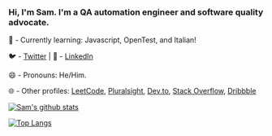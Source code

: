 ### Hi, I'm Sam. I'm a QA automation engineer and software quality advocate.

🌱 - Currently learning: Javascript, OpenTest, and Italian!

🐦 - [Twitter](https://twitter.com/samelawrence) | 💼 - [LinkedIn](https://www.linkedin.com/in/samelawrence/)

😄 - Pronouns: He/Him.

🌐 - Other profiles: [LeetCode](https://leetcode.com/samelawrence/), [Pluralsight](https://app.pluralsight.com/profile/samelawrence), [Dev.to](https://dev.to/samelawrence), [Stack Overflow](https://stackoverflow.com/users/542762/qa-sam), [Dribbble](https://dribbble.com/sel)

[![Sam's github stats](https://github-readme-stats.vercel.app/api?username=samelawrence&count_private=true&show_icons=true&theme=dark&hide_rank=true)](https://github.com/anuraghazra/github-readme-stats)

[![Top Langs](https://github-readme-stats.vercel.app/api/top-langs/?username=anuraghazra&layout=compact&theme=dark)](https://github.com/anuraghazra/github-readme-stats)

<!--
**samelawrence/samelawrence** is a ✨ _special_ ✨ repository because its `README.md` (this file) appears on your GitHub profile.
-->
